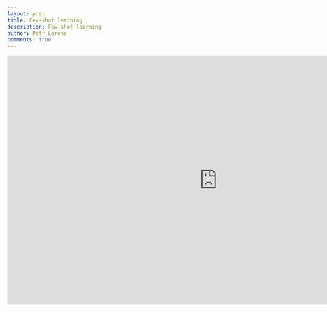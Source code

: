 ```yaml
---
layout: post
title: Few-shot learning
description: Few-shot learning
author: Petr Lorenc
comments: true
---
```




<iframe src="https://docs.google.com/presentation/d/e/2PACX-1vQvdecxwjrCP6IOKaRVG8ECMhcrlQm5dQNNUgiW__IKxc6En4BtWvfTw9Xmj9jO1iVtwjXBd9BF_jWM/embed?start=false&loop=true&delayms=30000" frameborder="0" width="960" height="569" allowfullscreen="true" mozallowfullscreen="true" webkitallowfullscreen="true"></iframe>
